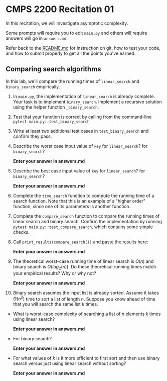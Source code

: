 # CMPS 2200  Recitation 01

In this recitation, we will investigate asymptotic complexity. 

Some prompts will require you to edit `main.py` and others will require answers will go in `answers.md`.

Refer back to the [README.md](README.md) for instruction on git, how to test your code, and how to submit properly to get all the points you've earned.

## Comparing search algorithms

In this lab, we'll compare the running times of `linear_search` and `binary_search` empirically.

1. In `main.py`, the implementation of `linear_search` is already complete. Your task is to implement `binary_search`. Implement a recursive solution using the helper function `_binary_search`. 

2. Test that your function is correct by calling from the command-line `pytest main.py::test_binary_search`

3. Write at least two additional test cases in `test_binary_search` and confirm they pass.

4. Describe the worst case input value of `key` for `linear_search`? for `binary_search`? 

    **Enter your answer in answers.md**

5. Describe the best case input value of `key` for `linear_search`? for `binary_search`? 

    **Enter your answer in answers.md**

6. Complete the `time_search` function to compute the running time of a search function. Note that this is an example of a "higher order" function, since one of its parameters is another function.

7. Complete the `compare_search` function to compare the running times of linear search and binary search. Confirm the implementation by running `pytest main.py::test_compare_search`, which contains some simple checks.

8. Call `print_results(compare_search())` and paste the results here:

    **Enter your answer in answers.md**

9. The theoretical worst-case running time of linear search is $O(n)$ and binary search is $O(log_2(n))$. Do these theoretical running times match your empirical results? Why or why not?

    **Enter your answer in answers.md**

10. Binary search assumes the input list is already sorted. Assume it takes $\Theta(n^2)$ time to sort a list of length $n$. Suppose you know ahead of time that you will search the same list $k$ times. 
  + What is worst-case complexity of searching a list of $n$ elements $k$ times using linear search? 
  
      **Enter your answer in answers.md**
  + For binary search? 
  
      **Enter your answer in answers.md**
  + For what values of $k$ is it more efficient to first sort and then use binary search versus just using linear search without sorting? 
  
      **Enter your answer in answers.md**
